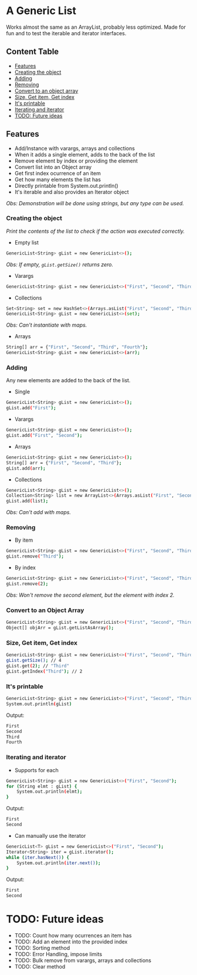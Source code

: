 # A Generic List

Works almost the same as an ArrayList, probably less optimized. Made for fun and to test the iterable and iterator interfaces.

## Content Table
- [Features](https://github.com/HReborn/Random-Bits-of-Code/tree/main/GenericList#features)
- [Creating the object](https://github.com/HReborn/Random-Bits-of-Code/tree/main/GenericList#creating-the-object)
- [Adding](https://github.com/HReborn/Random-Bits-of-Code/tree/main/GenericList#adding)
- [Removing](https://github.com/HReborn/Random-Bits-of-Code/tree/main/GenericList#removing)
- [Convert to an object array](https://github.com/HReborn/Random-Bits-of-Code/tree/main/GenericList#convert-to-an-object-array)
- [Size, Get item, Get index](https://github.com/HReborn/Random-Bits-of-Code/tree/main/GenericList#size-get-item-get-index)
- [It's printable](https://github.com/HReborn/Random-Bits-of-Code/tree/main/GenericList#its-printable)
- [Iterating and iterator](https://github.com/HReborn/Random-Bits-of-Code/tree/main/GenericList#iterating-and-iterator)
- [TODO: Future ideas](https://github.com/HReborn/Random-Bits-of-Code/tree/main/GenericList#todo-future-ideas)

## Features
- Add/Instance with varargs, arrays and collections
- When it adds a single element, adds to the back of the list
- Remove element by index or providing the element
- Convert list into an Object array
- Get first index ocurrence of an item
- Get how many elements the list has
- Directly printable from System.out.println()
- It's iterable and also provides an Iterator object

*Obs: Demonstration will be done using strings, but any type can be used.*

### Creating the object
*Print the contents of the list to check if the action was executed correctly.*

- Empty list
```sh
GenericList<String> gList = new GenericList<>();
``` 
*Obs: If empty, `gList.getSize()` returns zero.*
- Varargs
```sh
GenericList<String> gList = new GenericList<>("First", "Second", "Third", "Fourth");
```
- Collections
```sh
Set<String> set = new HashSet<>(Arrays.asList("First", "Second", "Third", "Fourth"));
GenericList<String> gList = new GenericList<>(set);
```
*Obs: Can't instantiate with maps.*
- Arrays
```sh
String[] arr = {"First", "Second", "Third", "Fourth"};
GenericList<String> gList = new GenericList<>(arr);
```
### Adding

Any new elements are added to the back of the list.
- Single
```sh
GenericList<String> gList = new GenericList<>();
gList.add("First");
```
- Varargs
```sh
GenericList<String> gList = new GenericList<>();
gList.add("First", "Second");
```
- Arrays
```sh
GenericList<String> gList = new GenericList<>();
String[] arr = {"First", "Second", "Third"};
gList.add(arr);
```
- Collections
```sh
GenericList<String> gList = new GenericList<>();
Collection<String> list = new ArrayList<>(Arrays.asList("First", "Second", "Third"));
gList.add(list);
```
*Obs: Can't add with maps.*

### Removing
- By item
```sh
GenericList<String> gList = new GenericList<>("First", "Second", "Third", "Fourth");
gList.remove("Third");
```
- By index
```sh
GenericList<String> gList = new GenericList<>("First", "Second", "Third", "Fourth");
gList.remove(2); 
```
*Obs: Won't remove the second element, but the element with index 2.*
### Convert to an Object Array
```sh
GenericList<String> gList = new GenericList<>("First", "Second", "Third", "Fourth");
Object[] objArr = gList.getListAsArray();
```
### Size, Get item, Get index
```sh
GenericList<String> gList = new GenericList<>("First", "Second", "Third", "Fourth");
gList.getSize(); // 4
gList.get(2); // "Third"
gList.getIndex("Third"); // 2
```
### It's printable
```sh
GenericList<String> gList = new GenericList<>("First", "Second", "Third", "Fourth");
System.out.println(gList)
```
Output:
```sh
First
Second
Third
Fourth
```
### Iterating and iterator
- Supports for each
```sh
GenericList<String> gList = new GenericList<>("First", "Second");
for (String elmt : gList) {
    System.out.println(elmt);
}
```
Output:
```sh
First
Second
```
- Can manually use the iterator
```sh
GenericList<T> gList = new GenericList<>("First", "Second");
Iterator<String> iter = gList.iterator();
while (iter.hasNext()) {
    System.out.println(iter.next());
}
```
Output:
```sh
First
Second
```

# TODO: Future ideas
- TODO: Count how many ocurrences an item has
- TODO: Add an element into the provided index
- TODO: Sorting method
- TODO: Error Handling, impose limits
- TODO: Bulk remove from varargs, arrays and collections
- TODO: Clear method

